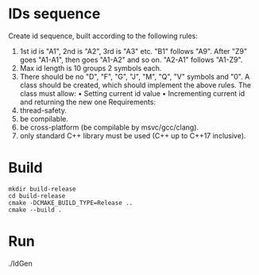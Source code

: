 # IDs sequence

Create id sequence, built according to the following rules:

1. 1st id is "A1", 2nd is "A2", 3rd is "A3" etc. "B1" follows "A9".
   After "Z9" goes "A1-A1", then goes "A1-A2" and so on. "A2-A1" follows "A1-Z9".
2. Max id length is 10 groups 2 symbols each.
3. There should be no "D", "F", "G", "J", "M", "Q", "V" symbols and "0".
   A class should be created, which should implement the above rules.
   The class must allow:
   • Setting current id value
   • Incrementing current id and returning the new one
   Requirements:
1. thread-safety.
2. be compilable.
3. be cross-platform (be compilable by msvc/gcc/clang).
4. only standard C++ library must be used (C++ up to C++17 inclusive).

# Build
```
mkdir build-release
cd build-release
cmake -DCMAKE_BUILD_TYPE=Release ..
cmake --build .
```
# Run
./IdGen